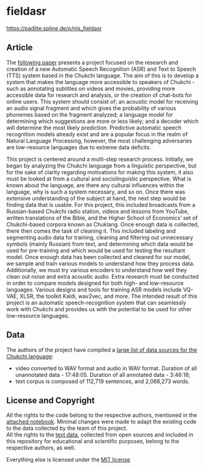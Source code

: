 # fieldasr

https://padlite.spline.de/p/nis_fieldasr

## Article

The [following paper](https://docs.google.com/document/d/1u0Ib7lIB-0OhClWviuIMvTLUIP2J9GLuwd6T9Z4J63M/edit?usp=sharing) presents a project focused on the research and creation of a new Automatic Speech Recognition (ASR) and Text to Speech (TTS) system based in the Chukchi language. The aim of this is to develop a system that makes the language more accessible to speakers of Chukchi - such as annotating subtitles on videos and movies, providing more accessible data for research and analysis, or the creation of chat-bots for online users. This system should consist of; an acoustic model for receiving an audio signal fragment and which gives the probability of various phonemes based on the fragment analyzed; a language model for determining which suggestions are more or less likely; and a decoder which will determine the most likely prediction. Predictive automatic speech recognition models already exist and are a popular focus in the realm of Natural Language Processing, however, the most challenging adversaries are low-resource languages due to extreme data deficits. 

This project is centered around a multi-step research process. Initially, we began by analyzing the Chukchi language from a linguistic perspective, but for the sake of clarity regarding motivations for making this system, it also must be looked at from a cultural and sociolinguistic perspective. What is known about the language, are there any cultural influences within the language, why is such a system necessary, and so on. Once there was extensive understanding of the subject at hand, the next step would be finding data that is usable. For this project, this included broadcasts from a Russian-based Chukchi radio station, videos and lessons from YouTube, written translations of the Bible, and the Higher School of Economics’ set of Chukchi-based corpora known as Chuklang. Once enough data is collected, there then comes the task of cleaning it. This included labeling and segmenting audio data for training, cleaning and filtering out unnecessary symbols (mainly Russian) from text, and determining which data would be used for pre-training and which would be used for testing the resultant model. Once enough data has been collected and cleaned for our model, we sample and train various models to understand how they process data. Additionally, we must try various encoders to understand how well they clean out noise and extra acoustic audio. Extra research must be conducted in order to compare models designed for both high- and low-resource languages. Various designs and tools for training ASR models include VQ-VAE, XLSR, the toolkit Kaldi, wav2vec, and more. The intended result of this project is an automatic speech-recognition system that can seamlessly work with Chukchi and provides us with the potential to be used for other low-resource languages. 

## Data

The authors of the project have compiled a [large list of data sources for the Chukchi language](https://github.com/ftyers/fieldasr/edit/main/DATA.md): 
- video converted to WAV format and audio in WAV format. Duration of all unannotated data - 17:48:05. Duration of all annotated data - 3:46:18;
- text corpus is composed of 112,719 sentences, and 2,068,273 words.

## License and Copyright

All the rights to the code belong to the respective authors, mentioned in the [attached notebook](notebook/XLSR.ipynb). Minimal changes were made to adapt the existing code to the data collected by the team of this project.\
All the rights to the [text data](data/text_corpus.txt), collected from open sources and included in this repository for educational and scientific purposes, belong to the respective authors, as well.

Everything else is licensed under the [MIT license](LICENSE.md)
